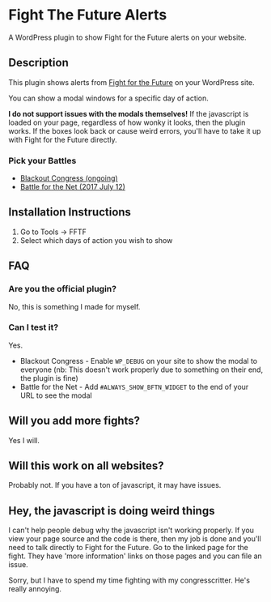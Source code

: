 # Fight The Future Alerts
A WordPress plugin to show Fight for the Future alerts on your website.

## Description

This plugin shows alerts from [Fight for the Future](https://fightforthefuture.org) on your WordPress site.

You can show a modal windows for a specific day of action.

**I do not support issues with the modals themselves!** If the javascript is loaded on your page, regardless of how wonky it looks, then the plugin works. If the boxes look back or cause weird errors, you'll have to take it up with Fight for the Future directly.

### Pick your Battles

* [Blackout Congress (ongoing)](https://blackoutcongress.org)
* [Battle for the Net (2017 July 12)](https://battleforthenet.com)

## Installation Instructions

1. Go to Tools -> FFTF
2. Select which days of action you wish to show

## FAQ

### Are you the official plugin?

No, this is something I made for myself.

### Can I test it?

Yes.

* Blackout Congress - Enable `WP_DEBUG` on your site to show the modal to everyone (nb: This doesn't work properly due to something on their end, the plugin is fine)
* Battle for the Net - Add `#ALWAYS_SHOW_BFTN_WIDGET` to the end of your URL to see the modal

## Will you add more fights?

Yes I will.

## Will this work on all websites?

Probably not. If you have a ton of javascript, it may have issues.

## Hey, the javascript is doing weird things

I can't help people debug why the javascript isn't working properly. If you view your page source and the code is there, then my job is done and you'll need to talk directly to Fight for the Future. Go to the linked page for the fight. They have 'more information' links on those pages and you can file an issue. 

Sorry, but I have to spend my time fighting with my congresscritter. He's really annoying.